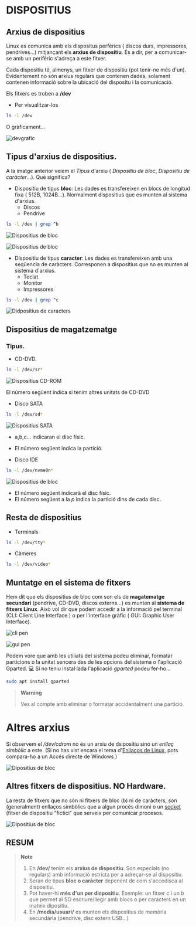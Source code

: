 # DISPOSITIUS
## Arxius de dispositius

Linux es comunica amb els dispositus perfèrics ( discos durs, impressores, pendrives...) mitjançant els **arxius de dispositiu**. 
És a dir, per a comunicar-se amb un perifèric s'adreça a este fitxer.

Cada dispositiu té, almenys, un fitxer de dispositiu (pot tenir-ne més d'un). Evidentement no són arxius regulars que contenen dades, solament contenen informació sobre la ubicació del dispositu i la comunicació.

Els fitxers es troben a **/dev**

* Per visualitzar-los

```bash
ls -l /dev
```
O gràficament...

![devgrafic](DispositiusLinux/devgrafic.png)


## Tipus d'arxius de dispositius.

A la imatge anterior veiem el *Tipus* d'arxiu ( *Dispositiu de bloc*, *Dispositiu de caràcter*...). Què significa?

* Dispositiu de tipus **bloc**: Les dades es transfereixen en blocs de longitud fixa ( 512B, 1024B...). Normalment dispositius que es munten al sistema d'arxius.
  * Discos
  * Pendrive 

```bash
ls -l /dev | grep ^b
```

![Dispositius de bloc](DispositiusLinux/lsdevb.png)

![Dispositius de bloc](DispositiusLinux/lsdevb1.png)

* Dispositiu de tipus **caracter**: Les dades es transfereixen amb una seqüencia de caràcters. Corresponen a dispositius que no es munten al sistema d'arxius.
  * Teclat
  * Monitor
  * Impressores
 
```bash
ls -l /dev | grep ^c
```
![Didpositius de caracters](DispositiusLinux/lsdevc.png)

## Dispositius de magatzematge

### Tipus.
* CD-DVD. 
```bash
ls -l /dev/sr*
```
![Dispositius CD-ROM](DispositiusLinux/lsdevsr.png)

El número següent indica si tenim altres unitats de CD-DVD

* Disco SATA 
```bash
ls -l /dev/sd*
```
![Dispositius SATA](DispositiusLinux/lsdevsd.png)

* a,b,c... indicaran el disc físic.
 * El número següent indica la partició.

* Disco IDE
```bash
ls -l /dev/nvme0n*
```
![Dispositius de bloc](DispositiusLinux/lsdevnvm.png)

 * El número següent indicarà el disc físic.
 * El número següent a la *p* indica la partició dins de cada disc.
 
 
 ## Resta de dispositius
 
 * Terminals
 ```bash
 ls -l /dev/tty*
 ```
 * Càmeres
 ``` bash
 ls -l /dev/video*
 ```
 
## Muntatge en el sistema de fitxers

Hem dit que els dispositius de bloc com son els de **magatematge secundari** (pendrive, CD-DVD, discos externs...) es munten al **sistema de fitxers Linux**. Això vol dir que podem accedir a la informació pel terminal (CLI: Client Line Interface ) o per l'interface gràfic ( GUI: Graphic User Interface).

![cli pen](DispositiusLinux/pen.png)

![gui pen](DispositiusLinux/navegarpormedia.png)

Podem vore que amb les utiliats del sistema podeu eliminar, formatar particions o la unitat sencera des de les opcions del sistema o l'aplicació Gparted.
:computer:
Si no teniu instal·lada l'aplicació *gparted* podeu fer-ho...
```bash
sudo apt install gparted
```
> **Warning**
> 
> Ves al compte amb eliminar o formatar accidentalment una partició. 

# Altres arxius

 Si observem el */dev/cdrom* no és un arxiu de dsipositiu sinó un *enllaç simbòlic* a este. 
 (Si no has vist encara el tema d'[Enllaços de Linux][enllaços], pots compara-ho a un Accés directe de Windows )
  
![Dipositius de bloc](DispositiusLinux/lsdevcd.png)

## Altres fitxers de dispositius. NO Hardware.

La resta de fitxers que no són ni fitxers de bloc (b) ni de caràcters, son (generalment) enllaços simbòlics que a algun procés dimoni o un [socket][socket] (fitxer de dispositiu "fictici" que serveix per comunicar procesos. 

![Dipositius de bloc](DispositiusLinux/nombredispositius.png)

[socket]:socketLinux.md

[enllaços]:enllaçosLinux.md



## RESUM

>**Note** 
>1. En **/dev/** tenim els **arxius de dispositiu**. Son especials (no regulars) amb informació estricta per a adreçar-se al dispositiu.
>2. Seran de tipus **bloc o caràcter** depenent de com s'accedisca al dispositiu.
>3. Pot haver-hi **més d'un per dispositiu**. Exemple: un fitxer *c* i un *b* que permet al SO escriure/llegir amb blocs o per caràcters en un mateix dipositiu.
>3. En **/media/usuari/** es munten els dispositius de memòria secundària (pendrive, disc extern USB...)




